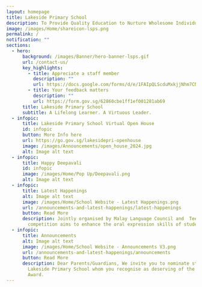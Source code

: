 ```yaml
---
layout: homepage
title: Lakeside Primary School
description: To Provide Quality Education to Nurture Wholesome Individuals.
image: /images/Home/shareicon-lsps.png
permalink: /
notification: ""
sections:
  - hero:
      background: /images/Banner/hero-banner-lsps.gif
      url: /contact-us/
      key_highlights:
        - title: Appreciate a staff member
          description: ""
          url: https://docs.google.com/forms/d/e/1FAIpQLScduMxkjjNhm7CNWqHyKdTfFis0E7BoILxPVI4V3qnj01pgKg/viewform
        - title: Your feedback matters
          description: ""
          url: https://form.gov.sg/62860cbe1ff1ef001281ab69
      title: Lakeside Primary School
      subtitle: A Lifelong Learner. A Virtuous Leader.
  - infopic:
      title: Lakeside Primary School Virtual Open House
      id: infopic
      button: More Info here
      url: https://go.gov.sg/lakesidepri-openhouse
      image: /images/Announcements/open_house_2024.jpg
      alt: Image alt text
  - infopic:
      title: Happy Deepavali
      id: infopic
      image: /images/Home/Pop Up/Deepavali.png
      alt: Image alt text
  - infopic:
      title: Latest Happenings
      alt: Image alt text
      image: /images/Home/School Website - Latest Happenings.png
      url: /announcements-and-latest-happenings/latest-happenings
      button: Read More
      description: Jointly organised by Malay Language Council and  TeeVers, the
        competition aims to enhance the oral expression skills of students...
  - infopic:
      title: Announcements
      alt: Image alt text
      image: /images/Home/School Website - Announcements V3.png
      url: /announcements-and-latest-happenings/announcements
      button: Read More
      description: Dear Parents/Guardians, We invite you to nominate students of
        Lakeside Primary School whom you recognise as deserving of the Character
        Award.
---
```

